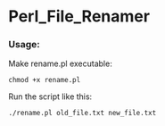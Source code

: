 # Perl_File_Renamer

### Usage:


Make rename.pl executable:

```
chmod +x rename.pl
```

Run the script like this:

```
./rename.pl old_file.txt new_file.txt
```
